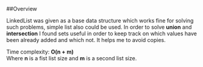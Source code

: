 ##Overview

LinkedList was given as a base data structure which works fine for
solving such problems, simple list also could be used. In order to 
solve **union** and **intersection** I found sets useful in order
to keep track on which values have been already added and which not. It helps
me to avoid copies.  

Time complexity: **O(n + m)**  
Where **n** is a fist list size and **m** is a second list size.